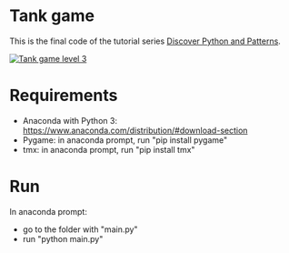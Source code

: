 

# Tank game 

This is the final code of the tutorial series 
[Discover Python and Patterns](https://www.patternsgameprog.com/series/discover-python-and-patterns/).

[![Tank game level 3](https://img.youtube.com/vi/bxNJlcNDq7g/0.jpg)](http://www.youtube.com/watch?v=bxNJlcNDq7g "Click to play on Youtube.com")

# Requirements

 - Anaconda with Python 3: https://www.anaconda.com/distribution/#download-section
 - Pygame: in anaconda prompt, run "pip install pygame"
 - tmx: in anaconda prompt, run "pip install tmx"

# Run

In anaconda prompt:
 - go to the folder with "main.py"
 - run "python main.py"
